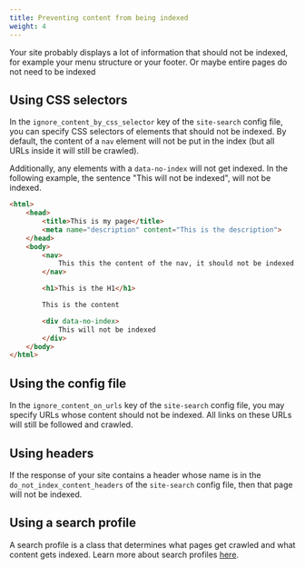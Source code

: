 ```yaml
---
title: Preventing content from being indexed
weight: 4
---
```


Your site probably displays a lot of information that should not be indexed, for example your menu structure or your footer. Or maybe entire pages do not need to be indexed

## Using CSS selectors

In the `ignore_content_by_css_selector` key of the `site-search` config file, you can specify CSS selectors of elements that should not be indexed. By default, the content of a `nav` element will not be put in the index (but all URLs inside it will still be crawled).

Additionally, any elements with a `data-no-index` will not get indexed. In the following example, the sentence "This will not be indexed", will not be indexed.

```html
<html>
    <head>
        <title>This is my page</title>
        <meta name="description" content="This is the description">
    </head>
    <body>
        <nav>
            This this the content of the nav, it should not be indexed
        </nav>

        <h1>This is the H1</h1>

        This is the content

        <div data-no-index>
            This will not be indexed
        </div>
    </body>
</html>
```

## Using the config file

In the `ignore_content_on_urls` key of the `site-search` config file, you may specify URLs whose content should not be indexed. All links on these URLs will still be followed and crawled.

## Using headers

If the response of your site contains a header whose name is in the `do_not_index_content_headers` of the `site-search` config file, then that page will not be indexed.

## Using a search profile

A search profile is a class that determines what pages get crawled and what content gets indexed. Learn more about search profiles [here](/docs/laravel-site-search/v1/basic-usage/using-a-search-profile).
